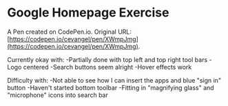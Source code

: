 # Google Homepage Exercise

A Pen created on CodePen.io. Original URL: [https://codepen.io/cevangel/pen/XWmpJmg](https://codepen.io/cevangel/pen/XWmpJmg).

Currently okay with:
-Partially done with top left and top right tool bars
-Logo centered
-Search buttons seem alright
-Hover effects work

Difficulty with:
-Not able to see how I can insert the apps and blue "sign in" button
-Haven't started bottom toolbar
-Fitting in "magnifying glass" and "microphone" icons into search bar
